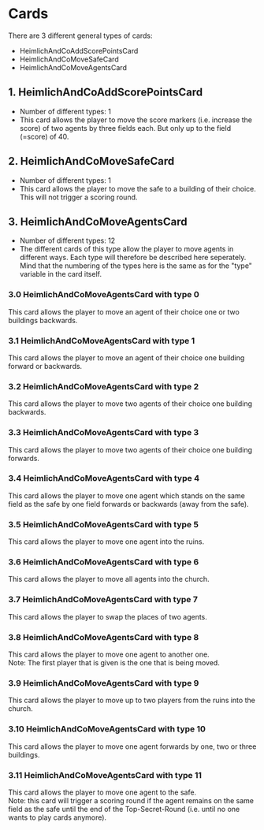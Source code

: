 # Cards

There are 3 different general types of cards:

- HeimlichAndCoAddScorePointsCard
- HeimlichAndCoMoveSafeCard
- HeimlichAndCoMoveAgentsCard

## 1. HeimlichAndCoAddScorePointsCard

- Number of different types: 1
- This card allows the player to move the score markers (i.e. increase the score) of
  two agents by three fields each. But only up to the field (=score) of 40.

## 2. HeimlichAndCoMoveSafeCard

- Number of different types: 1
- This card allows the player to move the safe to a building of their choice. This
  will not trigger a scoring round.

## 3. HeimlichAndCoMoveAgentsCard

- Number of different types: 12
- The different cards of this type allow the player to move agents in different ways.
  Each type will therefore be described here seperately.
  Mind that the numbering of the types
  here is the same as for the "type" variable in the card itself.

### 3.0 HeimlichAndCoMoveAgentsCard with type 0

This card allows the player to move an agent of their choice
one or two buildings backwards.

### 3.1 HeimlichAndCoMoveAgentsCard with type 1

This card allows the player to move an agent of their choice one
building forward or backwards.

### 3.2 HeimlichAndCoMoveAgentsCard with type 2

This card allows the player to move two agents of their choice one building backwards.

### 3.3 HeimlichAndCoMoveAgentsCard with type 3

This card allows the player to move two agents of their choice one building forwards.

### 3.4 HeimlichAndCoMoveAgentsCard with type 4

This card allows the player to move one agent which stands on the same field as the safe
by one field forwards or backwards (away from the safe).

### 3.5 HeimlichAndCoMoveAgentsCard with type 5

This card allows the player to move one agent into the ruins.

### 3.6 HeimlichAndCoMoveAgentsCard with type 6

This card allows the player to move all agents into the church.

### 3.7 HeimlichAndCoMoveAgentsCard with type 7

This card allows the player to swap the places of two agents.

### 3.8 HeimlichAndCoMoveAgentsCard with type 8

This card allows the player to move one agent to another one.  
Note: The first player that is given is the one that is being moved.

### 3.9 HeimlichAndCoMoveAgentsCard with type 9

This card allows the player to move up to two players from the ruins into the church.

### 3.10 HeimlichAndCoMoveAgentsCard with type 10

This card allows the player to move one agent forwards by one, two or three buildings.

### 3.11 HeimlichAndCoMoveAgentsCard with type 11

This card allows the player to move one agent to the safe.  
Note: this card will trigger a scoring round if the agent remains on the same field
as the safe until the end of the Top-Secret-Round (i.e. until no one wants to play cards
anymore).


